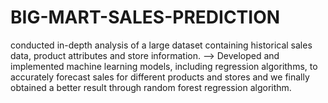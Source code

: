 # BIG-MART-SALES-PREDICTION

conducted in-depth analysis of a large dataset containing historical sales data, product attributes and store information. --> Developed and implemented machine learning models, including regression algorithms, to accurately forecast sales for different products and stores and we finally obtained a better result through random forest regression algorithm.

